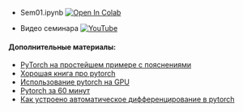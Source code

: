 - Sem01.ipynb [![Open In Colab](https://colab.research.google.com/assets/colab-badge.svg)](https://colab.research.google.com/github/kirili4ik/iad-deep-learning/blob/premium/2021/seminars/sem01/sem01.ipynb)

- Видео семинара [![YouTube](https://img.shields.io/badge/YouTube-FF0000?logo=youtube&logoColor=white)](https://www.youtube.com/watch?v=4_rmNMmMDIU&list=PLEwK9wdS5g0qa3PIhR6HBDJD_QnrfP8Ei)


#### Дополнительные материалы:

* [PyTorch на простейшем примере с пояснениями](https://github.com/Kaixhin/grokking-pytorch)
* [Хорошая книга про pytorch](https://pytorch.org/assets/deep-learning/Deep-Learning-with-PyTorch.pdf)
* [Использование pytorch на GPU](https://pytorch.org/docs/master/notes/cuda.html)
* [Pytorch за 60 минут](http://pytorch.org/tutorials/beginner/deep_learning_60min_blitz.html)
* [Как устроено автоматическое дифференцирование в pytorch](http://videolectures.net/site/normal_dl/tag=1129745/deeplearning2017_johnson_automatic_differentiation_01.pdf)

